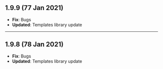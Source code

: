 ## **1.9.9 (77 Jan 2021)**

-   **Fix**: Bugs
-   **Updated**: Templates library update

---

## **1.9.8 (78 Jan 2021)**

-   **Fix**: Bugs
-   **Updated**: Templates library update
